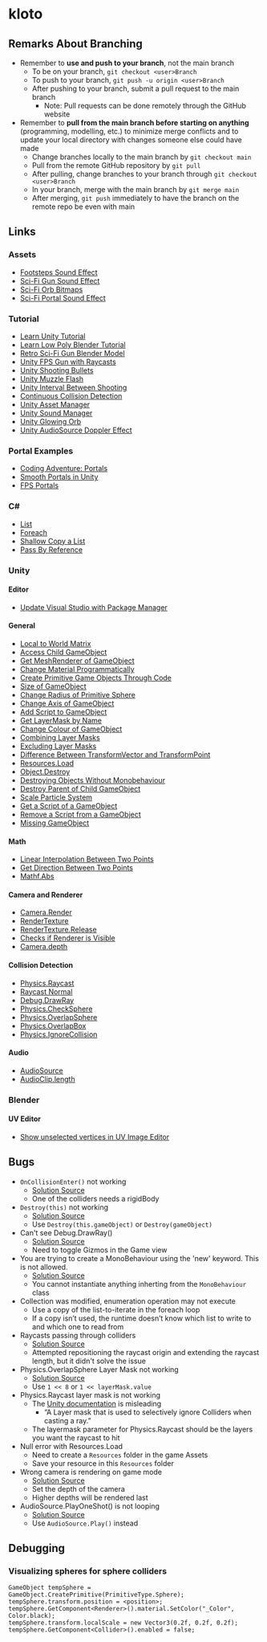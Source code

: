 # kloto

## Remarks About Branching
- Remember to **use and push to your branch**, not the main branch
	- To be on your branch, `git checkout <user>Branch`
	- To push to your branch, `git push -u origin <user>Branch`
	- After pushing to your branch, submit a pull request to the main branch
		- Note: Pull requests can be done remotely through the GitHub website
- Remember to **pull from the main branch before starting on anything**
(programming, modelling, etc.) to minimize merge conflicts and to update your local
directory with changes someone else could have made
	- Change branches locally to the main branch by `git checkout main`
	- Pull from the remote GitHub repository by `git pull`
	- After pulling, change branches to your branch through `git checkout <user>Branch` 
	- In your branch, merge with the main branch by `git merge main`
	- After merging, `git push` immediately to have the branch on the remote repo be
	even with main

## Links
### Assets
- [Footsteps Sound Effect](https://assetstore.unity.com/packages/audio/sound-fx/foley/footsteps-essentials-189879)
- [Sci-Fi Gun Sound Effect](https://assetstore.unity.com/packages/audio/sound-fx/weapons/sci-fi-gun-sounds-pack-lite-141125)
- [Sci-Fi Orb Bitmaps](https://oxmond.com/glowing-orb-visual-effects-vfx/)
- [Sci-Fi Portal Sound Effect](https://assetstore.unity.com/packages/audio/sound-fx/sci-fi-evolution-gift-pack-43104)

### Tutorial
- [Learn Unity Tutorial](https://youtu.be/pwZpJzpE2lQ)
- [Learn Low Poly Blender Tutorial](https://youtu.be/1jHUY3qoBu8)
- [Retro Sci-Fi Gun Blender Model](https://youtu.be/nBmtTOQCfTo)
- [Unity FPS Gun with Raycasts](https://youtu.be/THnivyG0Mvo)
- [Unity Shooting Bullets](https://youtu.be/6eIVxyxoimc)
- [Unity Muzzle Flash](https://youtu.be/rf7gHVixmmc)
- [Unity Interval Between Shooting](https://forum.unity.com/threads/script-for-bullet-with-a-second-delay.720470/)
- [Continuous Collision Detection](http://wiki.unity3d.com/index.php?title=DontGoThroughThings&_ga=2.49978917.2097179850.1624410069-592288669.1621822495&_gl=1*c1ab9y*_ga*NTkyMjg4NjY5LjE2MjE4MjI0OTU.*_ga_1S78EFL1W5*MTYyNDQ5MDA4Mi4yMi4xLjE2MjQ0OTAyNTguNjA)
- [Unity Asset Manager](https://youtu.be/7GcEW6uwO8E)
- [Unity Sound Manager](https://youtu.be/QL29aTa7J5Q)
- [Unity Glowing Orb](https://youtu.be/pxNzoLfreOo)
- [Unity AudioSource Doppler Effect](https://youtu.be/eQphjWreQ0U)

### Portal Examples
- [Coding Adventure: Portals](https://youtu.be/cWpFZbjtSQg)
- [Smooth Portals in Unity](https://youtu.be/cuQao3hEKfs)
- [FPS Portals](https://youtu.be/PkGjYig8avo)

### C#
- [List](https://docs.microsoft.com/en-us/dotnet/api/system.collections.generic.list-1?view=net-5.0)
- [Foreach](https://stackoverflow.com/questions/18863187/how-can-i-loop-through-a-listt-and-grab-each-item)
- [Shallow Copy a List](https://stackoverflow.com/questions/222598/how-do-i-clone-a-generic-list-in-c)
- [Pass By Reference](https://docs.microsoft.com/en-us/dotnet/csharp/language-reference/keywords/ref)

### Unity

#### Editor
- [Update Visual Studio with Package Manager](https://forum.unity.com/threads/update-to-latest-visual-studio-2019-core-editor-package.988289/)

#### General
- [Local to World Matrix](https://docs.unity3d.com/ScriptReference/Transform-localToWorldMatrix.html)
- [Access Child GameObject](https://answers.unity.com/questions/464616/access-child-of-a-gameobject.html)
- [Get MeshRenderer of GameObject](https://answers.unity.com/questions/959195/get-meshrenderer-component-of-gameobjects-in-an-ar.html)
- [Change Material Programmatically](https://stackoverflow.com/questions/39930186/create-material-from-code-and-assign-it-to-an-object)
- [Create Primitive Game Objects Through Code](https://docs.unity3d.com/ScriptReference/GameObject.CreatePrimitive.html)
- [Size of GameObject](https://answers.unity.com/questions/24012/find-size-of-gameobject.html)
- [Change Radius of Primitive Sphere](https://answers.unity.com/questions/577187/increase-the-radius-of-unitys-primitive-sphere.html)
- [Change Axis of GameObject](https://answers.unity.com/questions/62675/redefine-axis-of-an-object.html)
- [Add Script to GameObject](https://answers.unity.com/questions/1136397/how-to-add-a-script-to-a-gameobject-during-runtime.html)
- [Get LayerMask by Name](https://docs.unity3d.com/ScriptReference/LayerMask.NameToLayer.html)
- [Change Colour of GameObject](https://docs.unity3d.com/ScriptReference/Material.SetColor.html)
- [Combining Layer Masks](https://answers.unity.com/questions/8715/how-do-i-use-layermasks.html)
- [Excluding Layer Masks](https://answers.unity.com/questions/1343414/ignore-one-layermask-question.html)
- [Difference Between TransformVector and TransformPoint](https://answers.unity.com/questions/1021968/difference-between-transformtransformvector-and-tr.html)
- [Resources.Load](https://docs.unity3d.com/ScriptReference/Resources.Load.html)
- [Object.Destroy](https://docs.unity3d.com/ScriptReference/Object.Destroy.html)
- [Destroying Objects Without Monobehaviour](https://forum.unity.com/threads/destroy-without-monobehaviour.160249/)
- [Destroy Parent of Child GameObject](https://answers.unity.com/questions/275343/destroy-parent-of-child-gameobject.html)
- [Scale Particle System](https://forum.unity.com/threads/how-does-the-transforms-scale-work-with-a-particle-system.101964/?_gl=1*147n9lq*_ga*NTkyMjg4NjY5LjE2MjE4MjI0OTU.*_ga_1S78EFL1W5*MTYyNzE3NDI3NC40My4xLjE2MjcxNzQ5NzYuNjA.&_ga=2.239049219.2050753888.1627087806-592288669.1621822495)
- [Get a Script of a GameObject](https://forum.unity.com/threads/how-to-get-a-script-component-of-a-gameobject-solved.401979/)
- [Remove a Script from a GameObject](https://answers.unity.com/questions/1505999/how-to-remove-material-from-object.html)
- [Missing GameObject](https://answers.unity.com/questions/34926/missing-transform-vs-none-how-to-code-this-or-quer.html)

#### Math
- [Linear Interpolation Between Two Points](https://docs.unity3d.com/ScriptReference/Vector3.Lerp.html)
- [Get Direction Between Two Points](https://answers.unity.com/questions/697830/how-to-calculate-direction-between-2-objects.html)
- [Mathf.Abs](https://docs.unity3d.com/ScriptReference/Mathf.Abs.html)

#### Camera and Renderer
- [Camera.Render](https://docs.unity3d.com/ScriptReference/Camera.Render.html)
- [RenderTexture](https://docs.unity3d.com/ScriptReference/RenderTexture-ctor.html)
- [RenderTexture.Release](https://docs.unity3d.com/ScriptReference/RenderTexture.Release.html)
- [Checks if Renderer is Visible](https://wiki.unity3d.com/index.php/IsVisibleFrom)
- [Camera.depth](https://docs.unity3d.com/ScriptReference/Camera-depth.html)

#### Collision Detection
- [Physics.Raycast](https://docs.unity3d.com/ScriptReference/Physics.Raycast.html)
- [Raycast Normal](https://docs.unity3d.com/ScriptReference/RaycastHit-normal.html)
- [Debug.DrawRay](https://docs.unity3d.com/ScriptReference/Debug.DrawRay.html)
- [Physics.CheckSphere](https://docs.unity3d.com/ScriptReference/Physics.CheckSphere.html)
- [Physics.OverlapSphere](https://docs.unity3d.com/ScriptReference/Physics.OverlapSphere.html)
- [Physics.OverlapBox](https://docs.unity3d.com/ScriptReference/Physics.OverlapBox.html)
- [Physics.IgnoreCollision](https://docs.unity3d.com/ScriptReference/Physics.IgnoreCollision.html)

#### Audio
- [AudioSource](https://docs.unity3d.com/ScriptReference/AudioSource.html)
- [AudioClip.length](https://docs.unity3d.com/ScriptReference/AudioClip-length.html)

### Blender

#### UV Editor
- [Show unselected vertices in UV Image Editor](https://blender.stackexchange.com/questions/2781/show-unselected-vertices-in-uv-image-editor)

## Bugs
- `OnCollisionEnter()` not working
	- [Solution Source](https://forum.unity.com/threads/oncollisionenter-not-working.99149/)
	- One of the colliders needs a rigidBody
- `Destroy(this)` not working
	- [Solution Source](https://answers.unity.com/questions/478876/destroythis-not-working-properly.html)
	- Use `Destroy(this.gameObject)` or `Destroy(gameObject)`
- Can't see Debug.DrawRay()
	- [Solution Source](https://answers.unity.com/questions/1441912/debugdrawray-isnt-working-at-all.html)
	- Need to toggle Gizmos in the Game view
- You are trying to create a MonoBehaviour using the 'new' keyword. This is not allowed.
	- [Solution Source](https://answers.unity.com/questions/653904/you-are-trying-to-create-a-monobehaviour-using-the-2.html)
	- You cannot instantiate anything inherting from the `MonoBehaviour` class
- Collection was modified, enumeration operation may not execute
	- Use a copy of the list-to-iterate in the foreach loop
	- If a copy isn’t used, the runtime doesn’t know which list to write to and which one to read from
- Raycasts passing through colliders
	- [Solution Source](https://forum.unity.com/threads/raycast-not-finding-objects-collider.323109/)
	- Attempted repositioning the raycast origin and extending the raycast length, but it didn't solve the issue
- Physics.OverlapSphere Layer Mask not working
	- [Solution Source](https://answers.unity.com/questions/681890/how-to-use-physicsoverlapsphere-with-layer-mask.html)
	- Use `1 << 8` or `1 << layerMask.value`
- Physics.Raycast layer mask is not working
	- The [Unity documentation](https://docs.unity3d.com/ScriptReference/Physics.Raycast.html) is misleading
		- “A Layer mask that is used to selectively ignore Colliders when casting a ray.”
	- The layermask parameter for Physics.Raycast should be the layers you want the raycast to hit
- Null error with Resources.Load
	- Need to create a `Resources` folder in the game Assets
	- Save your resource in this `Resources` folder
- Wrong camera is rendering on game mode
	- [Solution Source](https://answers.unity.com/questions/203376/wrong-choice-of-main-camera-among-multiple-cameras.html)
	- Set the depth of the camera 
	- Higher depths will be rendered last
- AudioSource.PlayOneShot() is not looping
	- [Solution Source](https://answers.unity.com/questions/1123649/audiosourceplayoneshot-is-not-looping.html)
	- Use `AudioSource.Play()` instead

## Debugging

### Visualizing spheres for sphere colliders
```
GameObject tempSphere = GameObject.CreatePrimitive(PrimitiveType.Sphere);
tempSphere.transform.position = <position>;
tempSphere.GetComponent<Renderer>().material.SetColor("_Color", Color.black);
tempSphere.transform.localScale = new Vector3(0.2f, 0.2f, 0.2f);
tempSphere.GetComponent<Collider>().enabled = false;
```